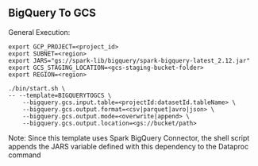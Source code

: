 ## BigQuery To GCS 

General Execution:

```
export GCP_PROJECT=<project_id>
export SUBNET=<region>
export JARS="gs://spark-lib/bigquery/spark-bigquery-latest_2.12.jar"
export GCS_STAGING_LOCATION=<gcs-staging-bucket-folder>
export REGION=<region>

./bin/start.sh \
-- --template=BIGQUERYTOGCS \
	--bigquery.gcs.input.table=<projectId:datasetId.tableName> \
	--bigquery.gcs.output.format=<csv|parquet|avro|json> \
	--bigquery.gcs.output.mode=<overwrite|append> \
	--bigquery.gcs.output.location=<gs://bucket/path>
```

Note: Since this template uses Spark BigQuery Connector, the shell script appends the JARS variable defined with this dependency to the Dataproc command